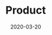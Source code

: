 ---
path: "/Projects/Product"
date: "2020-03-20"
title: "Product"
description: "Lorem ipsum dolor sit amet,
                    consectetur adipiscing elit.
                    quis nostrud exercitation ullamco laboris nisi ut aliquip ex ea commodo consequat. "
key: "product"
thumbnail: "../images/thumbnail/03.jpg"
imgKey: "images-product"
---